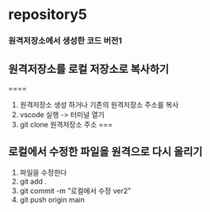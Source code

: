 # repository5
### 원격저장소에서 생성한 코드 버전1
## 원격저장소를 로컬 저장소로 복사하기
====
1. 원격저장소 생성 하거나 기존의 원격저장소 주소를 복사
2. vscode 실행 -> 터미널 열기
3. git clone 원격저장소 주소
===
## 로컬에서 수정한 파일을 원격으로 다시 올리기
1. 파일을 수정한다
2. git add .
3. git commit -m "로컬에서 수정 ver2"
4. git push origin main
